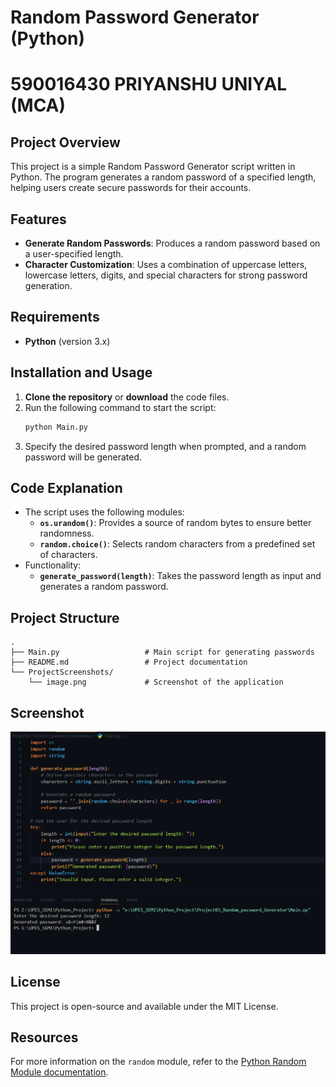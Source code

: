 
# Random Password Generator (Python)
# 590016430 PRIYANSHU UNIYAL (MCA)
## Project Overview
This project is a simple Random Password Generator script written in Python. The program generates a random password of a specified length, helping users create secure passwords for their accounts.

## Features
- **Generate Random Passwords**: Produces a random password based on a user-specified length.
- **Character Customization**: Uses a combination of uppercase letters, lowercase letters, digits, and special characters for strong password generation.

## Requirements
- **Python** (version 3.x)

## Installation and Usage
1. **Clone the repository** or **download** the code files.
2. Run the following command to start the script:
   ```bash
   python Main.py
   ```
3. Specify the desired password length when prompted, and a random password will be generated.

## Code Explanation
- The script uses the following modules:
  - **`os.urandom()`**: Provides a source of random bytes to ensure better randomness.
  - **`random.choice()`**: Selects random characters from a predefined set of characters.
- Functionality:
  - **`generate_password(length)`**: Takes the password length as input and generates a random password.

## Project Structure
```
.
├── Main.py                   # Main script for generating passwords
├── README.md                 # Project documentation
└── ProjectScreenshots/
    └── image.png             # Screenshot of the application
```

## Screenshot
![Random Password Generator](ProjectScreenshots/image.png)

## License
This project is open-source and available under the MIT License.

## Resources
For more information on the `random` module, refer to the [Python Random Module documentation](https://docs.python.org/3/library/random.html).
